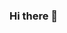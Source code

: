 ### Hi there 👋

<!--
**Bratipah/Bratipah** is a ✨ _special_ ✨ repository because its `README.md` (this file) appears on your GitHub profile.

Here are some ideas to get you started:

- 🔭 I’m currently working on growth.
- 👯 I’m looking to collaborate on Android Projects.
- 🤔 I’m looking for help with Kotlin and backend development Projects
- 📫 How to reach me: bratipahmh@gmail.com
- 😄 Pronouns: she/her
- ⚡ Fun fact: Can't stop Solving!!
-->
